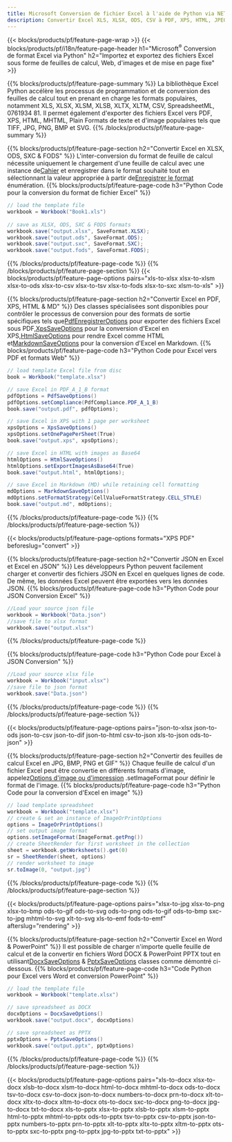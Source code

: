 ```yaml
---
title: Microsoft Conversion de fichier Excel à l'aide de Python via NET
description: Convertir Excel XLS, XLSX, ODS, CSV à PDF, XPS, HTML, JPEG, HTML et de nombreux autres formats populaires avec seulement peu de lignes de Python et de nombreux formats populaires avec seulement des lignes de Python.
---
```

{{< blocks/products/pf/feature-page-wrap >}}
{{< blocks/products/pf/i18n/feature-page-header h1="Microsoft<sup>&reg;</sup> Conversion de format Excel via Python" h2="Importez et exportez des fichiers Excel sous forme de feuilles de calcul, Web, d\'images et de mise en page fixe" >}}

{{% blocks/products/pf/feature-page-summary %}}
La bibliothèque Excel Python accélère les processus de programmation et de conversion des feuilles de calcul tout en prenant en charge les formats populaires, notamment XLS, XLSX, XLSM, XLSB, XLTX, XLTM, CSV, SpreadsheetML, 0761934 81. Il permet également d'exporter des fichiers Excel vers PDF, XPS, HTML, MHTML, Plain Formats de texte et d'image populaires tels que TIFF, JPG, PNG, BMP et SVG.
{{% /blocks/products/pf/feature-page-summary %}}

{{% blocks/products/pf/feature-page-section h2="Convertir Excel en XLSX, ODS, SXC & FODS" %}}
 L'inter-conversion du format de feuille de calcul nécessite uniquement le chargement d'une feuille de calcul avec une instance de[Cahier](https://reference.aspose.com/cells/python-net/aspose.cells/workbook/) et enregistrer dans le format souhaité tout en sélectionnant la valeur appropriée à partir de[Enregistrer le format](https://reference.aspose.com/cells/python-net/aspose.cells/saveformat/) énumération.
{{% blocks/products/pf/feature-page-code h3="Python Code pour la conversion du format de fichier Excel" %}}

```cs
// load the template file
workbook = Workbook("Book1.xls")
  
// save as XLSX, ODS, SXC & FODS formats
workbook.save("output.xlsx", SaveFormat.XLSX);
workbook.save("output.ods", SaveFormat.ODS);
workbook.save("output.sxc", SaveFormat.SXC);
workbook.save("output.fods", SaveFormat.FODS);
```
{{% /blocks/products/pf/feature-page-code %}}
{{% /blocks/products/pf/feature-page-section %}}
{{< blocks/products/pf/feature-page-options pairs="xls-to-xlsx xlsx-to-xlsm xlsx-to-ods xlsx-to-csv xlsx-to-tsv xlsx-to-fods xlsx-to-sxc xlsm-to-xls" >}}


{{% blocks/products/pf/feature-page-section h2="Convertir Excel en PDF, XPS, HTML & MD" %}}
 Des classes spécialisées sont disponibles pour contrôler le processus de conversion pour des formats de sortie spécifiques tels que[PdfEnregistrerOptions](https://reference.aspose.com/cells/python-net/aspose.cells/pdfsaveoptions/) pour exporter des fichiers Excel sous PDF,[XpsSaveOptions](https://reference.aspose.com/cells/python-net/aspose.cells/xpssaveoptions/) pour la conversion d'Excel en XPS,[HtmlSaveOptions](https://reference.aspose.com/cells/python-net/aspose.cells/htmlsaveoptions/) pour rendre Excel comme HTML et[MarkdownSaveOptions](https://reference.aspose.com/cells/python-net/aspose.cells/markdownsaveoptions/) pour la conversion d'Excel en Markdown.
{{% blocks/products/pf/feature-page-code h3="Python Code pour Excel vers PDF et formats Web" %}}

```cs
// load template Excel file from disc
book = Workbook("template.xlsx")

// save Excel in PDF_A_1_B format
pdfOptions = PdfSaveOptions()
pdfOptions.setCompliance(PdfCompliance.PDF_A_1_B)
book.save("output.pdf", pdfOptions);

// save Excel in XPS with 1 page per worksheet
xpsOptions = XpsSaveOptions()
xpsOptions.setOnePagePerSheet(True)
book.save("output.xps", xpsOptions);

// save Excel in HTML with images as Base64
htmlOptions = HtmlSaveOptions()
htmlOptions.setExportImagesAsBase64(True)
book.save("output.html", htmlOptions);

// save Excel in Markdown (MD) while retaining cell formatting
mdOptions = MarkdownSaveOptions()
mdOptions.setFormatStrategy(CellValueFormatStrategy.CELL_STYLE)
book.save("output.md", mdOptions);
```
{{% /blocks/products/pf/feature-page-code %}}
{{% /blocks/products/pf/feature-page-section %}}

{{< blocks/products/pf/feature-page-options formats="XPS PDF" beforeslug="convert" >}}

{{% blocks/products/pf/feature-page-section h2="Convertir JSON en Excel et Excel en JSON" %}}
Les développeurs Python peuvent facilement charger et convertir des fichiers JSON en Excel en quelques lignes de code. De même, les données Excel peuvent être exportées vers les données JSON.
{{% blocks/products/pf/feature-page-code h3="Python Code pour JSON Conversion Excel" %}}
```cs
//Load your source json file
workbook = Workbook("Data.json")
//save file to xlsx format
workbook.save("output.xlsx")
```
{{% /blocks/products/pf/feature-page-code %}}

{{% blocks/products/pf/feature-page-code h3="Python Code pour Excel à JSON Conversion" %}}
```cs
//Load your source xlsx file
workbook = Workbook("input.xlsx")
//save file to json format
workbook.save("Data.json")
```
{{% /blocks/products/pf/feature-page-code %}}
{{% /blocks/products/pf/feature-page-section %}}

{{< blocks/products/pf/feature-page-options pairs="json-to-xlsx json-to-ods json-to-csv json-to-dif json-to-html csv-to-json xls-to-json ods-to-json" >}}

{{% blocks/products/pf/feature-page-section h2="Convertir des feuilles de calcul Excel en JPG, BMP, PNG et GIF" %}}
 Chaque feuille de calcul d'un fichier Excel peut être convertie en différents formats d'image, appelez[Options d'image ou d'impression](https://reference.aspose.com/cells/python-net/aspose.cells.rendering/imageorprintoptions/) .setImageFormat pour définir le format de l'image.
{{% blocks/products/pf/feature-page-code h3="Python Code pour la conversion d\'Excel en image" %}}
```cs
// load template spreadsheet
workbook = Workbook("template.xlsx")
// create & set an instance of ImageOrPrintOptions
options = ImageOrPrintOptions()
// set output image format
options.setImageFormat(ImageFormat.getPng())
// create SheetRender for first worksheet in the collection
sheet = workbook.getWorksheets().get(0)
sr = SheetRender(sheet, options)
// render worksheet to image
sr.toImage(0, "output.jpg")
```
{{% /blocks/products/pf/feature-page-code %}}
{{% /blocks/products/pf/feature-page-section %}}

{{< blocks/products/pf/feature-page-options pairs="xlsx-to-jpg xlsx-to-png xlsx-to-bmp ods-to-gif ods-to-svg ods-to-png ods-to-gif ods-to-bmp sxc-to-jpg mhtml-to-svg xlt-to-svg xls-to-emf fods-to-emf" afterslug="rendering" >}}

{{% blocks/products/pf/feature-page-section h2="Convertir Excel en Word & PowerPoint" %}}
 Il est possible de charger n'importe quelle feuille de calcul et de la convertir en fichiers Word DOCX & PowerPoint PPTX tout en utilisant[DocxSaveOptions](https://reference.aspose.com/cells/python-net/aspose.cells/docxsaveoptions/) & [PptxSaveOptions](https://reference.aspose.com/cells/python-net/aspose.cells/pptxsaveoptions/) classes comme démontré ci-dessous.
{{% blocks/products/pf/feature-page-code h3="Code Python pour Excel vers Word et conversion PowerPoint" %}}
```cs
// load the template file
workbook = Workbook("template.xlsx")

// save spreadsheet as DOCX
docxOptions = DocxSaveOptions()
workbook.save("output.docx", docxOptions)

// save spreadsheet as PPTX
pptxOptions = PptxSaveOptions()
workbook.save("output.pptx", pptxOptions)
```
{{% /blocks/products/pf/feature-page-code %}}
{{% /blocks/products/pf/feature-page-section %}}

{{< blocks/products/pf/feature-page-options pairs="xls-to-docx xlsx-to-docx xlsb-to-docx xlsm-to-docx html-to-docx mhtml-to-docx ods-to-docx tsv-to-docx csv-to-docx json-to-docx numbers-to-docx prn-to-docx xlt-to-docx xltx-to-docx xltm-to-docx ots-to-docx sxc-to-docx png-to-docx jpg-to-docx txt-to-docx xls-to-pptx xlsx-to-pptx xlsb-to-pptx xlsm-to-pptx html-to-pptx mhtml-to-pptx ods-to-pptx tsv-to-pptx csv-to-pptx json-to-pptx numbers-to-pptx prn-to-pptx xlt-to-pptx xltx-to-pptx xltm-to-pptx ots-to-pptx sxc-to-pptx png-to-pptx jpg-to-pptx txt-to-pptx" >}}
